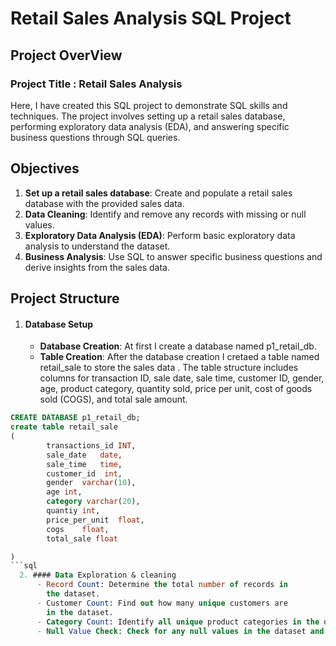 # Retail Sales Analysis SQL Project 
## Project OverView 

### Project Title : Retail Sales Analysis

Here, I have created this SQL project to demonstrate SQL skills and techniques. The project involves setting up a retail sales database, performing exploratory data analysis (EDA), and answering specific business questions through SQL queries. 

## Objectives
1) **Set up a retail sales database**: Create and populate a retail sales database with the provided sales data.
2) **Data Cleaning**: Identify and remove any records with missing or null values.
3) **Exploratory Data Analysis (EDA)**: Perform basic exploratory data analysis to understand the dataset.
4) **Business Analysis**: Use SQL to answer specific business questions and derive insights from the sales data.

## Project Structure
1. #### Database Setup
   - **Database Creation**: At first I create a database named 
       p1_retail_db.
   - **Table Creation**: After the database creation I cretaed a table named retail_sale to store the sales data . The table structure includes columns 
       for transaction ID, sale date, sale time, customer ID, gender, age, product category, quantity sold, price per unit, cost of goods sold (COGS), 
       and total sale amount.

```sql
CREATE DATABASE p1_retail_db;
create table retail_sale
(
		transactions_id	INT,
		sale_date	date,
		sale_time	time,
		customer_id	 int,
		gender	varchar(10),
		age	int,
		category varchar(20),	
		quantiy	int,
		price_per_unit	float,
		cogs	float,
		total_sale float

)
```sql
  2. #### Data Exploration & cleaning
      - Record Count: Determine the total number of records in 
        the dataset.
      - Customer Count: Find out how many unique customers are 
        in the dataset.
      - Category Count: Identify all unique product categories in the dataset.
      - Null Value Check: Check for any null values in the dataset and delete records with missing data.
